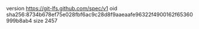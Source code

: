 version https://git-lfs.github.com/spec/v1
oid sha256:8734b678ef75e028fbf6ac9c28d8f9aaeaafe96322f4900162f65360999b8ab4
size 2457
